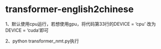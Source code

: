 # transformer-english2chinese
1、默认使用cpu运行，若想使用gpu，将代码第33行的DEVICE = ‘cpu’ 改为DEVICE = ‘cuda’即可

2、python transformer_nmt.py执行
